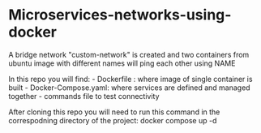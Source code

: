 # Microservices-networks-using-docker
 A bridge network "custom-network" is created and  two containers from ubuntu image with different  names will ping each other using NAME
 
 
 In this repo you will find:
                            - Dockerfile : where image of single container is built
                            - Docker-Compose.yaml: where services are defined and managed together
                            - commands file to test connectivity 
                            
                            
After cloning this repo you will need to run this command in the correspodning directory of the project: docker compose up -d
